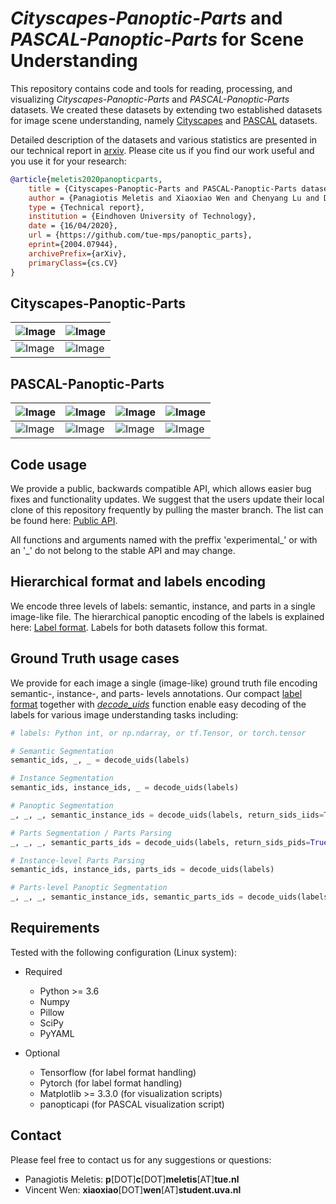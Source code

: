 # *Cityscapes-Panoptic-Parts* and *PASCAL-Panoptic-Parts* for Scene Understanding

This repository contains code and tools for reading, processing, and visualizing *Cityscapes-Panoptic-Parts* and *PASCAL-Panoptic-Parts* datasets. We created these datasets by extending two established datasets for image scene understanding, namely [Cityscapes](https://github.com/mcordts/cityscapesScripts "Cityscapes") and [PASCAL](http://host.robots.ox.ac.uk/pascal/VOC/voc2010/ "PASCAL") datasets.

Detailed description of the datasets and various statistics are presented in our technical report in [arxiv](https://arxiv.org/abs/2004.07944 "arxiv.org"). Please cite us if you find our work useful and you use it for your research:

```bibtex
@article{meletis2020panopticparts,
    title = {Cityscapes-Panoptic-Parts and PASCAL-Panoptic-Parts datasets for Scene Understanding},
    author = {Panagiotis Meletis and Xiaoxiao Wen and Chenyang Lu and Daan de Geus and Gijs Dubbelman},
    type = {Technical report},
    institution = {Eindhoven University of Technology},
    date = {16/04/2020},
    url = {https://github.com/tue-mps/panoptic_parts},
    eprint={2004.07944},
    archivePrefix={arXiv},
    primaryClass={cs.CV}
}
```

## Cityscapes-Panoptic-Parts

![Image](readme/aachen_000012_000019_leftImg8bit.jpg "Image") | ![Image](readme/aachen_000012_000019_uids_pids_colored.png "Image")
---- | ----
![Image](readme/frankfurt_000001_011835_leftImg8bit.jpg "Image") | ![Image](readme/frankfurt_000001_011835_uids_pids_colored.png "Image")

## PASCAL-Panoptic-Parts

![Image](readme/2008_000393.jpg "Image") | ![Image](readme/2008_000393_colored.png "Image") | ![Image](readme/2008_000716.jpg "Image") | ![Image](readme/2008_000716_colored.png "Image")
---- | ---- | ---- | ----
![Image](readme/2008_007456.jpg "Image") | ![Image](readme/2008_007456_colored_repainted.png "Image") | ![Image](readme/2010_002356.jpg "Image") | ![Image](readme/2010_002356_colored.png "Image")

## Code usage

We provide a public, backwards compatible API, which allows easier bug fixes and functionality updates. We suggest that the users update their local clone of this repository frequently by pulling the master branch. The list can be found here: [Public API](API.md).

All functions and arguments named with the preffix 'experimental_' or with an '_' do not
belong to the stable API and may change.

## Hierarchical format and labels encoding

We encode three levels of labels: semantic, instance, and parts in a single image-like file. The hierarchical panoptic encoding of the labels is explained here: [Label format](LABEL_FORMAT.md). Labels for both datasets follow this format.

## Ground Truth usage cases

We provide for each image a single (image-like) ground truth file encoding semantic-, instance-, and parts- levels annotations. Our compact [label format](LABEL_FORMAT.md) together with [_decode_uids_](utils/format.py) function enable easy decoding of the labels for various image understanding tasks including:

```Python
# labels: Python int, or np.ndarray, or tf.Tensor, or torch.tensor

# Semantic Segmentation
semantic_ids, _, _ = decode_uids(labels)

# Instance Segmentation
semantic_ids, instance_ids, _ = decode_uids(labels)

# Panoptic Segmentation
_, _, _, semantic_instance_ids = decode_uids(labels, return_sids_iids=True)

# Parts Segmentation / Parts Parsing
_, _, _, semantic_parts_ids = decode_uids(labels, return_sids_pids=True)

# Instance-level Parts Parsing
semantic_ids, instance_ids, parts_ids = decode_uids(labels)

# Parts-level Panoptic Segmentation
_, _, _, semantic_instance_ids, semantic_parts_ids = decode_uids(labels, return_sids_iids=True, return_sids_pids=True)

```

## Requirements

Tested with the following configuration (Linux system):

* Required
  * Python >= 3.6
  * Numpy
  * Pillow
  * SciPy
  * PyYAML

* Optional
  * Tensorflow (for label format handling)
  * Pytorch (for label format handling)
  * Matplotlib >= 3.3.0 (for visualization scripts)
  * panopticapi (for PASCAL visualization script)

## Contact

Please feel free to contact us for any suggestions or questions:

* Panagiotis Meletis: **p**[DOT]**c**[DOT]**meletis**[AT]**tue.nl**
* Vincent Wen: **xiaoxiao**[DOT]**wen**[AT]**student.uva.nl**
